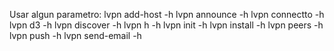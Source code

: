Usar algun parametro:
	lvpn add-host -h
	lvpn announce -h
	lvpn connectto -h
	lvpn d3 -h
	lvpn discover -h
	lvpn h -h
	lvpn init -h
	lvpn install -h
	lvpn peers -h
	lvpn push -h
	lvpn send-email -h
